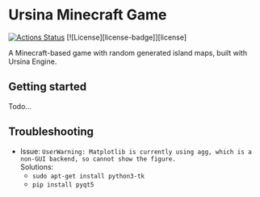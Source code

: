 # Ursina Minecraft Game

[![Actions Status](https://github.com/joep-source/minecraft_game/workflows/python-app/badge.svg)](https://github.com/joep-source/minecraft_game/actions)
[![License][license-badge]][license]

A Minecraft-based game with random generated island maps, built with Ursina Engine. 


## Getting started

Todo...


## Troubleshooting
- Issue: `UserWarning: Matplotlib is currently using agg, which is a non-GUI backend, so cannot show the figure.` <br>
  Solutions:
    - `sudo apt-get install python3-tk`
    - `pip install pyqt5`

